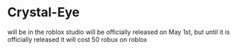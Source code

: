 # Crystal-Eye
will be in the roblox studio will be officially released on May 1st, but until it is officially released it will cost 50 robux on roblox
